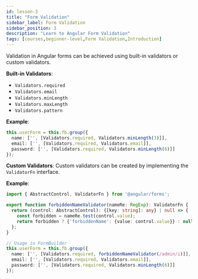 ```yaml
---
id: lesson-3
title: "Form Validation"
sidebar_label: Form Validation
sidebar_position: 3
description: "Learn to Angular Form Validation"
tags: [courses,beginner-level,Form Validation,Introduction]
---
```


 

Validation in Angular forms can be achieved using built-in validators or custom validators.

**Built-in Validators**:
- `Validators.required`
- `Validators.email`
- `Validators.minLength`
- `Validators.maxLength`
- `Validators.pattern`

**Example**:
```typescript
this.userForm = this.fb.group({
  name: ['', [Validators.required, Validators.minLength(3)]],
  email: ['', [Validators.required, Validators.email]],
  password: ['', [Validators.required, Validators.minLength(6)]]
});
```

**Custom Validators**:
Custom validators can be created by implementing the `ValidatorFn` interface.

**Example**:
```typescript
import { AbstractControl, ValidatorFn } from '@angular/forms';

export function forbiddenNameValidator(nameRe: RegExp): ValidatorFn {
  return (control: AbstractControl): {[key: string]: any} | null => {
    const forbidden = nameRe.test(control.value);
    return forbidden ? {'forbiddenName': {value: control.value}} : null;
  };
}

// Usage in FormBuilder
this.userForm = this.fb.group({
  name: ['', [Validators.required, forbiddenNameValidator(/admin/i)]],
  email: ['', [Validators.required, Validators.email]],
  password: ['', [Validators.required, Validators.minLength(6)]]
});
```
